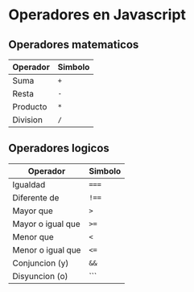 # Operadores en Javascript

## Operadores matematicos

| Operador | Simbolo |
| ------------- | ------------- |
|   Suma   |    ```+```    |
|  Resta   |    ```-```    |
| Producto |    ```*```    |
| Division |    ```/```    |

## Operadores logicos

| Operador | Simbolo |
| ------------- | ------------- |
|   Igualdad   |    ```===```   |
|  Diferente de   |    ```!==```    |
| Mayor que |    ```>```    |
| Mayor o igual que |    ```>=```    |
| Menor que |    ```<```    |
| Menor o igual que |    ```<=```    |
| Conjuncion (y) |    ```&&```    |
| Disyuncion (o) |    ```||```    |
